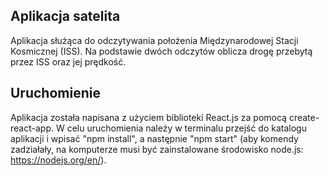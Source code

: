## Aplikacja satelita

Aplikacja służąca do odczytywania położenia Międzynarodowej Stacji Kosmicznej (ISS). Na podstawie dwóch odczytów oblicza drogę przebytą przez ISS oraz jej prędkość.

## Uruchomienie

Aplikacja została napisana z użyciem biblioteki React.js za pomocą create-react-app. W celu uruchomienia należy w terminalu przejść do katalogu aplikacji i wpisać "npm install", a następnie "npm start" (aby komendy zadziałały, na komputerze musi być zainstalowane środowisko node.js: https://nodejs.org/en/).
